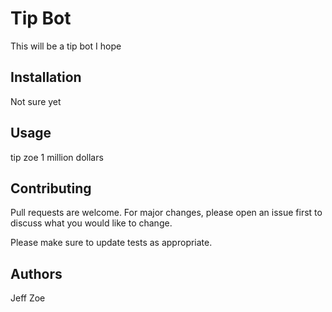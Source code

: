 # Tip Bot

This will be a tip bot I hope

## Installation

Not sure yet

## Usage

tip zoe 1 million dollars

## Contributing
Pull requests are welcome. For major changes, please open an issue first to discuss what you would like to change.

Please make sure to update tests as appropriate.

## Authors
Jeff
Zoe